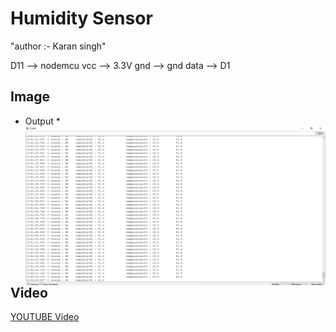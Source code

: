 # Humidity Sensor
"author :- Karan singh"

D11 -->   nodemcu
vcc --> 3.3V
gnd --> gnd
data --> D1 

## Image 
* Output
	*<img src="Output.png"  
alt="Output"  
style="float: left; margin-right: 10px;" />

## Video 
[YOUTUBE Video](https://youtu.be/iTkcsh4Na0w)
